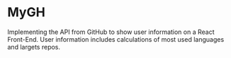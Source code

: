 # MyGH

Implementing the API from GitHub to show user information on a React Front-End. User information includes calculations of most used languages and largets repos.
